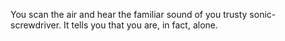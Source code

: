 You scan the air and hear the familiar sound of you trusty sonic-screwdriver. 
It tells you that you are, in fact, alone.